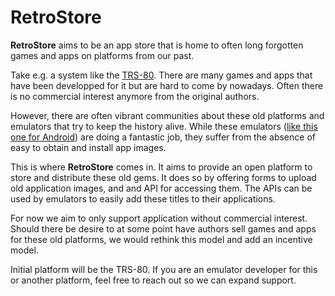 # RetroStore

**RetroStore** aims to be an app store that is home to often long forgotten games and apps on platforms from our past.

Take e.g. a system like the [TRS-80](https://en.wikipedia.org/wiki/TRS-80). There are many games and apps that have been developped for it but are hard to come by nowadays. Often there is no commercial interest anymore from the original authors. 

However, there are often vibrant communities about these old platforms and emulators that try to keep the history alive. While these emulators ([like this one for Android](https://github.com/apuder/TRS-80)) are doing a fantastic job, they suffer from the absence of easy to obtain and install app images.

This is where **RetroStore** comes in. It aims to provide an open platform to store and distribute these old gems. It does so by offering forms to upload old application images, and and API for accessing them. The APIs can be used by emulators to easily add these titles to their applications.

For now we aim to only support application without commercial interest. Should there be desire to at some point have authors sell games and apps for these old platforms, we would rethink this model and add an incentive model.

Initial platform will be the TRS-80. If you are an emulator developer for this or another platform, feel free to reach out so we can expand support.
